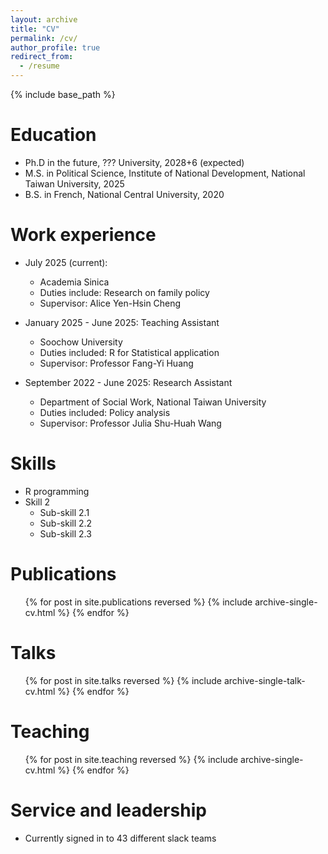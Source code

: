 ```yaml
---
layout: archive
title: "CV"
permalink: /cv/
author_profile: true
redirect_from:
  - /resume
---
```


{% include base_path %}

Education
======
* Ph.D in the future, ??? University, 2028+6 (expected)
* M.S. in Political Science, Institute of National Development, National Taiwan University, 2025
* B.S. in French, National Central University, 2020

Work experience
======
* July 2025 (current): 
  * Academia Sinica
  * Duties include: Research on family policy
  * Supervisor: Alice Yen-Hsin Cheng

* January 2025 - June 2025: Teaching Assistant
  * Soochow University
  * Duties included: R for Statistical application
  * Supervisor: Professor Fang-Yi Huang

* September 2022 - June 2025: Research Assistant
  * Department of Social Work, National Taiwan University
  * Duties included: Policy analysis
  * Supervisor: Professor Julia Shu-Huah Wang
  
Skills
======
* R programming
* Skill 2
  * Sub-skill 2.1
  * Sub-skill 2.2
  * Sub-skill 2.3

Publications
======
  <ul>{% for post in site.publications reversed %}
    {% include archive-single-cv.html %}
  {% endfor %}</ul>
  
Talks
======
  <ul>{% for post in site.talks reversed %}
    {% include archive-single-talk-cv.html  %}
  {% endfor %}</ul>
  
Teaching
======
  <ul>{% for post in site.teaching reversed %}
    {% include archive-single-cv.html %}
  {% endfor %}</ul>
  
Service and leadership
======
* Currently signed in to 43 different slack teams
